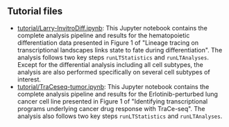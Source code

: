 ##  Tutorial files
  - [tutorial/Larry-InvitroDiff.ipynb](https://github.com/czythu/scLTkit/blob/main/tutorial/Larry-InvitroDiff.ipynb): This Jupyter notebook contains the complete analysis pipeline and results for the hematopoietic differentiation data
  presented in Figure 1 of "Lineage tracing on transcriptional landscapes links state to fate during differentiation". The analysis follows two key steps `runLTStatistics` and `runLTAnalyses`.
  Except for the differential analysis including all cell subtypes, the analysis are also performed specifically on several cell subtypes of interest.
  - [tutorial/TraCeseq-tumor.ipynb](https://github.com/czythu/scLTkit/blob/main/tutorial/TraCeseq-tumor.ipynb): This Jupyter notebook contains the complete analysis pipeline and results for the Erlotinib-perturbed lung cancer cell line
  presented in Figure 1 of "Identifying transcriptional programs underlying cancer drug response with TraCe-seq". The analysis also follows two key steps `runLTStatistics` and `runLTAnalyses`.